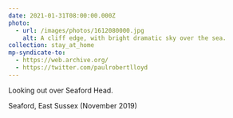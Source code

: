 ```yaml
---
date: 2021-01-31T08:00:00.000Z
photo:
  - url: /images/photos/1612080000.jpg
    alt: A cliff edge, with bright dramatic sky over the sea.
collection: stay_at_home
mp-syndicate-to:
  - https://web.archive.org/
  - https://twitter.com/paulrobertlloyd
---
```

Looking out over Seaford Head.

Seaford, East Sussex (November 2019)
